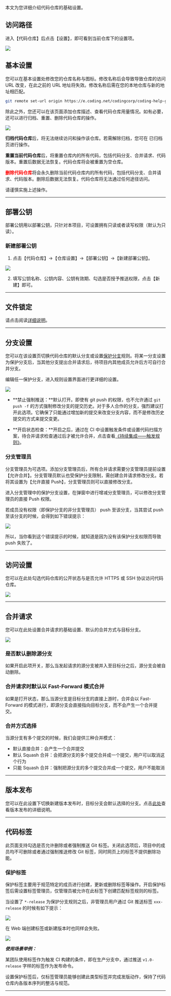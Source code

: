 本文为您详细介绍代码仓库的基础设置。

## 访问路径

进入【代码仓库】后点击【设置】，即可看到当前仓库下的设置项。

![](https://help-assets.codehub.cn/enterprise/20210305161131.png)

## 基本设置

您可以在基本设置处修改您的仓库名称与图标。修改名称后会导致导致仓库的访问 URL 改变，在此之前的 URL 地址将失效。修改名称后需在您的本地仓库与新的地址相匹配。

```bash
git remote set-url origin https://e.coding.net/codingcorp/coding-help-generator/[new-repo-name].git
```

除此之外，您还可以在该页面添加仓库描述、查看代码仓库用量情况。如有必要，还可以进行归档、重置、删除代码仓库的操作。

![](https://help-assets.codehub.cn/enterprise/20210305161240.png)

**归档代码仓库**后，将无法继续访问和操作该仓库。若需解除归档，您可在 已归档 页进行操作。

**重置当前代码仓库**后，将重置仓库内的所有代码，包括代码分支、合并请求、代码版本。重置后数据无法恢复。代码仓库将会被重置为空仓库。

<font color=red><b>删除代码仓库</b></font>将会永久删除当前代码仓库内的所有代码，包括代码分支、合并请求、代码版本。删除后数据无法恢复。代码仓库将无法通过任何途径访问。

请谨慎实施上述操作。

---

## 部署公钥

部署公钥用以部署公钥，只针对本项目，可设置拥有只读或者读写权限（默认为只读）。

### 新建部署公钥

1.  点击【代码仓库】->【仓库设置】->【部署公钥】->【新建部署公钥】。

![](https://help-assets.codehub.cn/enterprise/20210623162937.png)

2.  填写公钥名称、公钥内容、公钥有效期、勾选是否授予推送权限，点击【新建】即可。

---

## 文件锁定

请点击阅读[详细说明](/docs//host/git/lock.html)。

---

## 分支设置

您可以在该设置页切换代码仓库的默认分支或设置[保护分支](/docs/repo/branch/protected.html)规则。将某一分支设置为保护分支后，当其他分支提出合并请求后，待项目内其他成员允许后方可自行合并分支。

编辑任一保护分支，进入规则设置界面进行更详细的设置。

![](https://help-assets.codehub.cn/enterprise/20210623164400.png)

-   **禁止强制推送：**默认打开。即使有 git push 的权限，也不允许通过 `git push -f` 的方式强制修改分支的提交历史。对于多人合作的分支，强烈建议打开此选项。它确保了只能通过增加新的提交来改变分支内容，而不是修改历史提交的方式来提交变更。

-   **开启状态检查：**开启之后，通过在 CI 中设置触发条件或设置代码扫描方案，待合并请求检查通过后才被允许合并，点击查看[《持续集成——触发规则》](/docs/ci/trigger.html)。

### 分支管理员

分支管理员为可选项。添加分支管理员后，所有合并请求需要分支管理员提前设置【允许合并】。分支管理员默认也受保护分支限制，需创建合并请求修改分支。若将其设置为【允许直接 Push】，分支管理员则可以直接修改分支。

进入分支管理中的保护分支设置，在弹窗中进行增减分支管理员，可以修改分支管理员的直接 Push 权限。

若成员没有权限（即保护分支的非分支管理员） push 至该分支，当其尝试 push 至该分支的时候，会得到如下错误提示：

![](https://help-assets.codehub.cn/enterprise/20210305135919.png)

所以，当你看到这个错误提示的时候，就知道是因为没有该保护分支权限而导致 push 失败了。

---

## 访问设置

您可以在此处勾选代码仓库的公开状态与是否允许 HTTPS 或 SSH 协议访问代码仓库。

![](https://help-assets.codehub.cn/enterprise/20210623161309.png)

---

## 合并请求

您可以在此处设置合并请求的基础设置、默认的合并方式与目标分支。

![](https://help-assets.codehub.cn/enterprise/20210623161455.png)

### 是否默认删除源分支

如果开启此项开关，那么当发起请求的源分支被并入至目标分之后，源分支会被自动删除。

### 合并请求时默认以 Fast-Forward 模式合并

如果是打开状态，那么当源分支是目标分支的直接上游时，合并会以 Fast-Forward 的模式进行，即源分支会直接指向目标分支，而不会产生一个合并提交。

### 合并方式选择

当源分支有多个提交的时候，我们会提供三种合并模式：

-   默认直接合并：会产生一个合并提交
-   默认 Squash 合并：会把源分支的多个提交合并成一个提交，用户可以取消这个行为
-   只能 Squash 合并：强制把源分支的多个提交合并成一个提交，用户不能取消

---

## 版本发布

您可以在此设置下切换新建版本发布时，目标分支会默认选择的分支。点击[此处](/docs/repo/release.html)查看版本发布的详细说明。

---

## 代码标签

此页面支持勾选是否允许删除或者强制推送 Git 标签。关闭此选项后，项目中的成员均不可删除或者通过强制推送修改 Git 标签，同时网页上的标签不提供删除功能。

### 保护标签

保护标签主要用于规范特定的成员进行创建，更新或删除标签等操作。开启保护标签后需设置标签管理员，仅管理员被允许在此标签下创建匹配标签规则的标签。

当设置了 `*-release` 为保护分支规则之后，非管理员用户通过 Git 推送标签 `xxx-release` 的时候有如下提示：

![](https://help-assets.codehub.cn/enterprise/20210305153450.png)

在 Web 端创建标签或新建版本时也同样会失败。

![](https://help-assets.codehub.cn/enterprise/20210305153646.png)

***使用场景举例：***

某团队使用标签作为触发 CI 构建的条件，即在生产分支中，通过推送 `v1.0-release` 字样的标签作为发布命令。

设置保护标签后，仅标签管理员能够创建此类型标签并完成发版动作，保持了代码仓库内各版本序列的整洁与规范。

---
